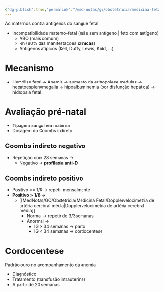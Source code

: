 ```yaml
---
{"dg-publish":true,"permalink":"/med-notas/go/obstetricia/medicina-fetal/doenca-hemolitica-perinatal/"}
---
```


Ac maternos contra antígenos do sangue fetal
- Incompatibilidade materno-fetal (mãe sem antígeno | feto com antígeno)
	- ABO (mais comum)
	- Rh (80% das manifestações **clínicas**)
	- Antígenos atípicos (Kell, Duffy, Lewis, Kidd, ...)

# Mecanismo
- Hemólise fetal
	-> Anemia
	-> aumento da eritropoiese medulas -> hepatoesplenomegalia
	-> hipoalbuminemia (por disfunção hepática) -> hidropsia fetal

# Avaliação pré-natal
- Tipagem sanguínea materna
- Dosagem do Coombs indireto
## Coombs indireto negativo
- Repetição com 28 semanas ->
	- Negativo -> **profilaxia anti-D**
## Coombs indireto positivo
- Positivo <= 1/8 -> repetir mensalmente
- **Positivo > 1/8** ->
	- [[MedNotas/GO/Obstetricia/Medicina Fetal/Dopplervelocimetria de artéria cerebral média\|Dopplervelocimetria de artéria cerebral média]]
		- Normal -> repetir de 3/3semanas
		- Anormal -> 
			- IG > 34 semanas -> parto
			- IG < 34 semanas -> cordocentese
# Cordocentese
Padrão ouro no acompanhamento da anemia
- Diagnóstico
- Tratamento (transfusão intrauterina)
- A partir de 20 semanas